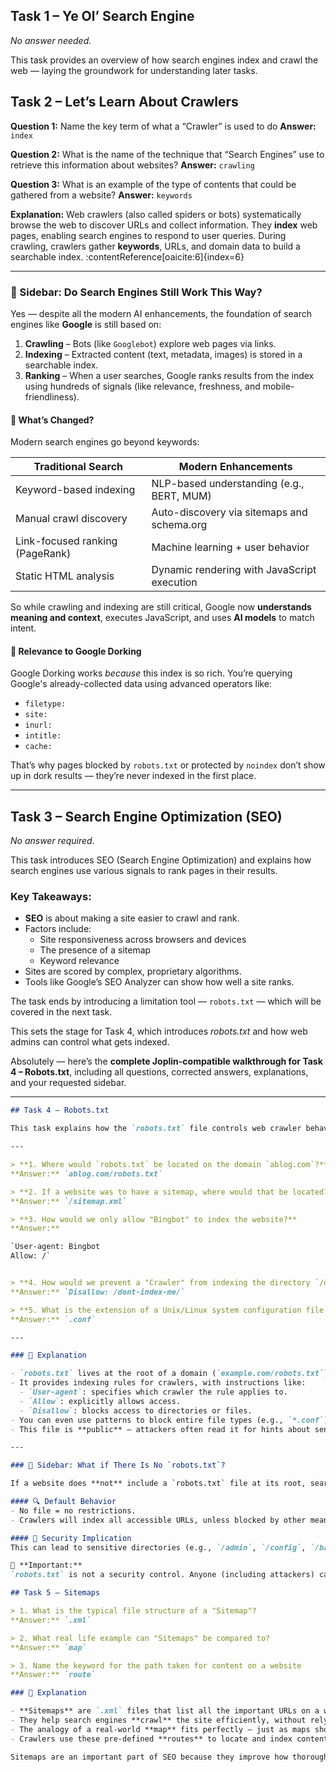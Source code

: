 ## Task 1 – Ye Ol’ Search Engine

*No answer needed.*

This task provides an overview of how search engines index and crawl the web — laying the groundwork for understanding later tasks.

## Task 2 – Let’s Learn About Crawlers

**Question 1:** Name the key term of what a “Crawler” is used to do
**Answer:** `index`

**Question 2:** What is the name of the technique that “Search Engines” use to retrieve this information about websites?
**Answer:** `crawling`

**Question 3:** What is an example of the type of contents that could be gathered from a website?
**Answer:** `keywords`

**Explanation:** Web crawlers (also called spiders or bots) systematically browse the web to discover URLs and collect information. They **index** web pages, enabling search engines to respond to user queries. During crawling, crawlers gather **keywords**, URLs, and domain data to build a searchable index. :contentReference[oaicite:6]{index=6}

---

### 📎 Sidebar: Do Search Engines Still Work This Way?

Yes — despite all the modern AI enhancements, the foundation of search engines like **Google** is still based on:

1. **Crawling** – Bots (like `Googlebot`) explore web pages via links.
2. **Indexing** – Extracted content (text, metadata, images) is stored in a searchable index.
3. **Ranking** – When a user searches, Google ranks results from the index using hundreds of signals (like relevance, freshness, and mobile-friendliness).

#### 🧠 What’s Changed?

Modern search engines go beyond keywords:

| Traditional Search                | Modern Enhancements                            |
|----------------------------------|-------------------------------------------------|
| Keyword-based indexing           | NLP-based understanding (e.g., BERT, MUM)       |
| Manual crawl discovery           | Auto-discovery via sitemaps and schema.org      |
| Link-focused ranking (PageRank)  | Machine learning + user behavior                |
| Static HTML analysis             | Dynamic rendering with JavaScript execution     |

So while crawling and indexing are still critical, Google now **understands meaning and context**, executes JavaScript, and uses **AI models** to match intent.

#### 🔐 Relevance to Google Dorking

Google Dorking works *because* this index is so rich. You’re querying Google's already-collected data using advanced operators like:

- `filetype:`
- `site:`
- `inurl:`
- `intitle:`
- `cache:`

That’s why pages blocked by `robots.txt` or protected by `noindex` don’t show up in dork results — they’re never indexed in the first place.

---
## Task 3 – Search Engine Optimization (SEO)

*No answer required.*

This task introduces SEO (Search Engine Optimization) and explains how search engines use various signals to rank pages in their results.

### Key Takeaways:
- **SEO** is about making a site easier to crawl and rank.
- Factors include:
  - Site responsiveness across browsers and devices
  - The presence of a sitemap
  - Keyword relevance
- Sites are scored by complex, proprietary algorithms.
- Tools like Google’s SEO Analyzer can show how well a site ranks.

The task ends by introducing a limitation tool — `robots.txt` — which will be covered in the next task.

This sets the stage for Task 4, which introduces *robots.txt* and how web admins can control what gets indexed.

Absolutely — here’s the **complete Joplin-compatible walkthrough for Task 4 – Robots.txt**, including all questions, corrected answers, explanations, and your requested sidebar.

---

```markdown
## Task 4 – Robots.txt

This task explains how the `robots.txt` file controls web crawler behavior. It's located in the root directory of a site and defines what search engine crawlers (user-agents) are allowed or disallowed from indexing.

---

> **1. Where would `robots.txt` be located on the domain `ablog.com`?**
**Answer:** `ablog.com/robots.txt`

> **2. If a website was to have a sitemap, where would that be located?**
**Answer:** `/sitemap.xml`

> **3. How would we only allow "Bingbot" to index the website?**
**Answer:**

`User-agent: Bingbot
Allow: /`


> **4. How would we prevent a "Crawler" from indexing the directory `/dont-index-me/`?**
**Answer:** `Disallow: /dont-index-me/`

> **5. What is the extension of a Unix/Linux system configuration file that we might want to hide from "Crawlers"?**
**Answer:** `.conf`

---

### 🧠 Explanation

- `robots.txt` lives at the root of a domain (`example.com/robots.txt`).
- It provides indexing rules for crawlers, with instructions like:
  - `User-agent`: specifies which crawler the rule applies to.
  - `Allow`: explicitly allows access.
  - `Disallow`: blocks access to directories or files.
- You can even use patterns to block entire file types (e.g., `*.conf`).
- This file is **public** — attackers often read it for hints about sensitive directories.

---

### 📎 Sidebar: What if There Is No `robots.txt`?

If a website does **not** include a `robots.txt` file at its root, search engine crawlers will assume **full permission** to index everything they can reach.

#### 🔍 Default Behavior
- No file = no restrictions.
- Crawlers will index all accessible URLs, unless blocked by other means (like authentication or `noindex` tags).

#### 🔐 Security Implication
This can lead to sensitive directories (e.g., `/admin`, `/config`, `/backups`) being indexed and appearing in Google search results — a common Google Dorking target.

🛑 **Important:**
`robots.txt` is not a security control. Anyone (including attackers) can read it. Use it to avoid indexing, not to protect sensitive data.

## Task 5 – Sitemaps

> 1. What is the typical file structure of a "Sitemap"?  
**Answer:** `.xml`

> 2. What real life example can "Sitemaps" be compared to?  
**Answer:** `map`

> 3. Name the keyword for the path taken for content on a website  
**Answer:** `route`

### 🧠 Explanation

- **Sitemaps** are `.xml` files that list all the important URLs on a website.
- They help search engines **crawl** the site efficiently, without relying solely on link discovery.
- The analogy of a real-world **map** fits perfectly — just as maps show routes between places, sitemaps show routes between content.
- Crawlers use these pre-defined **routes** to locate and index content faster and more accurately.

Sitemaps are an important part of SEO because they improve how thoroughly and efficiently a site is indexed.

